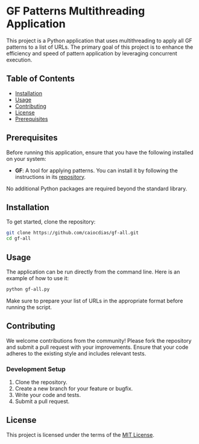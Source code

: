 # GF Patterns Multithreading Application

This project is a Python application that uses multithreading to apply all GF patterns to a list of URLs. The primary goal of this project is to enhance the efficiency and speed of pattern application by leveraging concurrent execution.

## Table of Contents

- [Installation](#installation)
- [Usage](#usage)
- [Contributing](#contributing)
- [License](#license)
- [Prerequisites](#prerequisites)

## Prerequisites

Before running this application, ensure that you have the following installed on your system:

- **GF**: A tool for applying patterns. You can install it by following the instructions in its [repository](https://github.com/tomnomnom/gf).

No additional Python packages are required beyond the standard library.

## Installation

To get started, clone the repository:

```bash
git clone https://github.com/caiocdias/gf-all.git
cd gf-all
```

## Usage

The application can be run directly from the command line. Here is an example of how to use it:

```bash
python gf-all.py
```

Make sure to prepare your list of URLs in the appropriate format before running the script.

## Contributing

We welcome contributions from the community! Please fork the repository and submit a pull request with your improvements. Ensure that your code adheres to the existing style and includes relevant tests.

### Development Setup

1. Clone the repository.
2. Create a new branch for your feature or bugfix.
3. Write your code and tests.
4. Submit a pull request.

## License

This project is licensed under the terms of the [MIT License](LICENSE).
